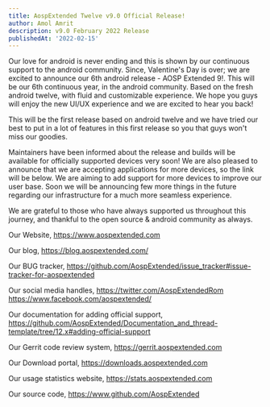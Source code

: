 ```yaml
---
title: AospExtended Twelve v9.0 Official Release!
author: Amol Amrit
description: v9.0 February 2022 Release
publishedAt: '2022-02-15'
---
```


Our love for android is never ending and this is shown by our continuous support to the android community. Since, Valentine's Day is over; we are excited to announce our 6th android release - AOSP Extended 9!. This will be our 6th continuous year, in the android community. Based on the fresh android twelve, with fluid and customizable experience. We hope you guys will enjoy the new UI/UX experience and we are excited to hear you back!

This will be the first release based on android twelve and we have tried our best to put in a lot of features in this first release so you that guys won't miss our goodies.

Maintainers have been informed about the release and builds will be available for officially supported devices very soon! We are also pleased to announce that we are accepting applications for more devices, so the link will be below. We are aiming to add support for more devices to improve our user base. Soon we will be announcing few more things in the future regarding our infrastructure for a much more seamless experience.

We are grateful to those who have always supported us throughout this journey, and thankful to the open source & android community as always.

Our Website,
https://www.aospextended.com

Our blog,
https://blog.aospextended.com/

Our BUG tracker,
https://github.com/AospExtended/issue_tracker#issue-tracker-for-aospextended

Our social media handles,
https://twitter.com/AospExtendedRom
https://www.facebook.com/aospextended/

Our documentation for adding official support,
https://github.com/AospExtended/Documentation_and_thread-template/tree/12.x#adding-official-support

Our Gerrit code review system,
https://gerrit.aospextended.com

Our Download portal,
https://downloads.aospextended.com

Our usage statistics website,
https://stats.aospextended.com

Our source code,
https://www.github.com/AospExtended
